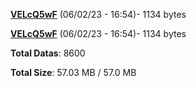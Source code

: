 [**VELcQ5wF**](/data/VELcQ5wF.txt) (06/02/23 - 16:54)- 1134 bytes

[**VELcQ5wF**](/data/VELcQ5wF.txt) (06/02/23 - 16:54)- 1134 bytes

**Total Datas**: 8600

**Total Size**: 57.03 MB / 57.0 MB